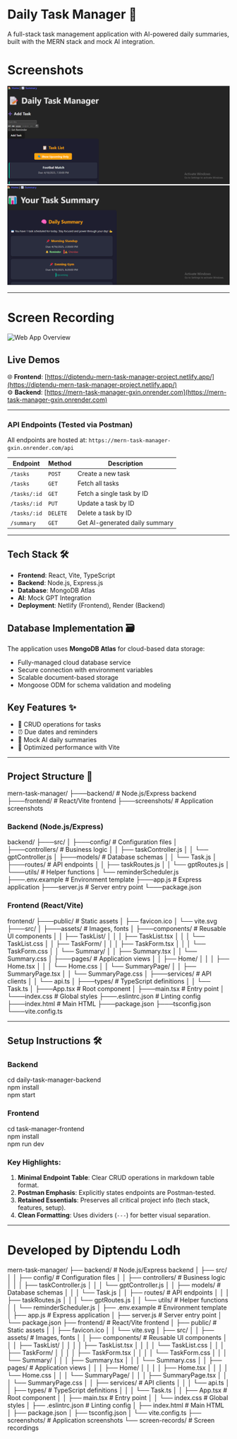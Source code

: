 # Daily Task Manager 🚀

A full-stack task management application with AI-powered daily summaries, built with the MERN stack and mock AI integration.

# Screenshots
![Home Page](./screenshots/Home.png) 
![Summary Page](./screenshots/Summary.png) 

---

# Screen Recording
![Web App Overview](./screenshots/screen_record.gif)

## Live Demos  
🌐 **Frontend**: [https://diptendu-mern-task-manager-project.netlify.app/](https://diptendu-mern-task-manager-project.netlify.app/)  
⚙️ **Backend**: [https://mern-task-manager-gxin.onrender.com](https://mern-task-manager-gxin.onrender.com)  

---

### API Endpoints (Tested via Postman)  
All endpoints are hosted at: `https://mern-task-manager-gxin.onrender.com/api`  

| Endpoint       | Method | Description                     |  
|----------------|--------|---------------------------------|  
| `/tasks`       | `POST`   | Create a new task               |  
| `/tasks`       | `GET`    | Fetch all tasks                 |  
| `/tasks/:id`   | `GET`    | Fetch a single task by ID       |  
| `/tasks/:id`   | `PUT`    | Update a task by ID             |  
| `/tasks/:id`   | `DELETE` | Delete a task by ID             |  
| `/summary`     | `GET`    | Get AI-generated daily summary  |  

---

## Tech Stack 🛠️  
- **Frontend**: React, Vite, TypeScript  
- **Backend**: Node.js, Express.js 
- **Database**: MongoDB Atlas 
- **AI**: Mock GPT Integration  
- **Deployment**: Netlify (Frontend), Render (Backend)  

## Database Implementation 🗃️
The application uses **MongoDB Atlas** for cloud-based data storage:
- Fully-managed cloud database service
- Secure connection with environment variables
- Scalable document-based storage
- Mongoose ODM for schema validation and modeling

## Key Features ✨  
- 📝 CRUD operations for tasks  
- ⏰ Due dates and reminders  
- 🤖 Mock AI daily summaries  
- 🚀 Optimized performance with Vite  

---

## Project Structure 📂  

mern-task-manager/
├───backend/ # Node.js/Express backend
├───frontend/ # React/Vite frontend
├───screenshots/ # Application screenshots

### Backend (Node.js/Express)
backend/
├───src/
│ ├───config/ # Configuration files
│ ├───controllers/ # Business logic
│ │ ├── taskController.js
│ │ └── gptController.js
│ ├───models/ # Database schemas
│ │ └── Task.js
│ ├───routes/ # API endpoints
│ │ ├── taskRoutes.js
│ │ └── gptRoutes.js
│ └───utils/ # Helper functions
│ └── reminderScheduler.js
├───.env.example # Environment template
├───app.js # Express application
├───server.js # Server entry point
└───package.json

### Frontend (React/Vite)
frontend/
├───public/ # Static assets
│ ├── favicon.ico
│ └── vite.svg
├───src/
│ ├───assets/ # Images, fonts
│ ├───components/ # Reusable UI components
│ │ ├── TaskList/
│ │ │ ├── TaskList.tsx
│ │ │ └── TaskList.css
│ │ ├── TaskForm/
│ │ │ ├── TaskForm.tsx
│ │ │ └── TaskForm.css
│ │ └── Summary/
│ │ ├── Summary.tsx
│ │ └── Summary.css
│ ├───pages/ # Application views
│ │ ├── Home/
│ │ │ ├── Home.tsx
│ │ │ └── Home.css
│ │ └── SummaryPage/
│ │ ├── SummaryPage.tsx
│ │ └── SummaryPage.css
│ ├───services/ # API clients
│ │ └── api.ts
│ ├───types/ # TypeScript definitions
│ │ └── Task.ts
│ ├───App.tsx # Root component
│ ├───main.tsx # Entry point
│ └───index.css # Global styles
├───.eslintrc.json # Linting config
├───index.html # Main HTML
├───package.json
├───tsconfig.json
└───vite.config.ts

---

## Setup Instructions 🛠️  

### Backend  
cd daily-task-manager-backend  
npm install  
npm start  

### Frontend 
cd task-manager-frontend  
npm install  
npm run dev  

### Key Highlights:  
1. **Minimal Endpoint Table**: Clear CRUD operations in markdown table format.  
2. **Postman Emphasis**: Explicitly states endpoints are Postman-tested.  
3. **Retained Essentials**: Preserves all critical project info (tech stack, features, setup).  
4. **Clean Formatting**: Uses dividers (`---`) for better visual separation.  
------------------------------------------------------------------------------------------------------

# Developed by Diptendu Lodh


mern-task-manager/
├── backend/ # Node.js/Express backend
│ ├── src/
│ │ ├── config/ # Configuration files
│ │ ├── controllers/ # Business logic
│ │ │ ├── taskController.js
│ │ │ └── gptController.js
│ │ ├── models/ # Database schemas
│ │ │ └── Task.js
│ │ ├── routes/ # API endpoints
│ │ │ ├── taskRoutes.js
│ │ │ └── gptRoutes.js
│ │ └── utils/ # Helper functions
│ │ └── reminderScheduler.js
│ ├── .env.example # Environment template
│ ├── app.js # Express application
│ ├── server.js # Server entry point
│ └── package.json
├── frontend/ # React/Vite frontend
│ ├── public/ # Static assets
│ │ ├── favicon.ico
│ │ └── vite.svg
│ ├── src/
│ │ ├── assets/ # Images, fonts
│ │ ├── components/ # Reusable UI components
│ │ │ ├── TaskList/
│ │ │ │ ├── TaskList.tsx
│ │ │ │ └── TaskList.css
│ │ │ ├── TaskForm/
│ │ │ │ ├── TaskForm.tsx
│ │ │ │ └── TaskForm.css
│ │ │ └── Summary/
│ │ │ ├── Summary.tsx
│ │ │ └── Summary.css
│ │ ├── pages/ # Application views
│ │ │ ├── Home/
│ │ │ │ ├── Home.tsx
│ │ │ │ └── Home.css
│ │ │ └── SummaryPage/
│ │ │ ├── SummaryPage.tsx
│ │ │ └── SummaryPage.css
│ │ ├── services/ # API clients
│ │ │ └── api.ts
│ │ ├── types/ # TypeScript definitions
│ │ │ └── Task.ts
│ │ ├── App.tsx # Root component
│ │ ├── main.tsx # Entry point
│ │ └── index.css # Global styles
│ ├── .eslintrc.json # Linting config
│ ├── index.html # Main HTML
│ ├── package.json
│ ├── tsconfig.json
│ └── vite.config.ts
├── screenshots/ # Application screenshots
└── screen-records/ # Screen recordings